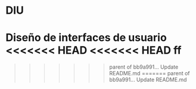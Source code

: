 # DIU
Diseño de interfaces de usuario
<<<<<<< HEAD
<<<<<<< HEAD
ff
=======
>>>>>>> parent of bb9a991... Update README.md
=======
>>>>>>> parent of bb9a991... Update README.md
